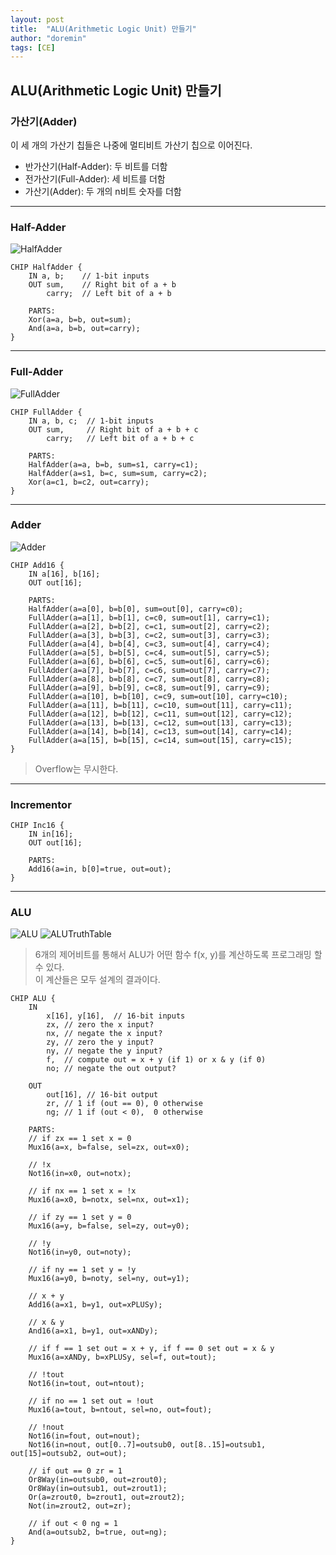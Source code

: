 ```yaml
---
layout: post
title:  "ALU(Arithmetic Logic Unit) 만들기"
author: "doremin"
tags: [CE]
---
```


## ALU(Arithmetic Logic Unit) 만들기

### 가산기(Adder)
이 세 개의 가산기 칩들은 나중에 멀티비트 가산기 칩으로 이어진다.  
* 반가산기(Half-Adder): 두 비트를 더함
* 전가산기(Full-Adder): 세 비트를 더함
* 가산기(Adder): 두 개의 n비트 숫자를 더함
---
### Half-Adder

![HalfAdder](/assets/images/2021-01-06/2021-01-06-1.png)

```
CHIP HalfAdder {
    IN a, b;    // 1-bit inputs
    OUT sum,    // Right bit of a + b 
        carry;  // Left bit of a + b

    PARTS:
    Xor(a=a, b=b, out=sum);
    And(a=a, b=b, out=carry);
}
```
---
### Full-Adder

![FullAdder](/assets/images/2021-01-06/2021-01-06-2.png)

```
CHIP FullAdder {
    IN a, b, c;  // 1-bit inputs
    OUT sum,     // Right bit of a + b + c
        carry;   // Left bit of a + b + c

    PARTS:
    HalfAdder(a=a, b=b, sum=s1, carry=c1);
    HalfAdder(a=s1, b=c, sum=sum, carry=c2);
    Xor(a=c1, b=c2, out=carry);
}
```
---
### Adder

![Adder](/assets/images/2021-01-06/2021-01-06-3.png)

```
CHIP Add16 {
    IN a[16], b[16];
    OUT out[16];

    PARTS:
    HalfAdder(a=a[0], b=b[0], sum=out[0], carry=c0);
    FullAdder(a=a[1], b=b[1], c=c0, sum=out[1], carry=c1);
    FullAdder(a=a[2], b=b[2], c=c1, sum=out[2], carry=c2);
    FullAdder(a=a[3], b=b[3], c=c2, sum=out[3], carry=c3);
    FullAdder(a=a[4], b=b[4], c=c3, sum=out[4], carry=c4);
    FullAdder(a=a[5], b=b[5], c=c4, sum=out[5], carry=c5);
    FullAdder(a=a[6], b=b[6], c=c5, sum=out[6], carry=c6);
    FullAdder(a=a[7], b=b[7], c=c6, sum=out[7], carry=c7);
    FullAdder(a=a[8], b=b[8], c=c7, sum=out[8], carry=c8);
    FullAdder(a=a[9], b=b[9], c=c8, sum=out[9], carry=c9);
    FullAdder(a=a[10], b=b[10], c=c9, sum=out[10], carry=c10);
    FullAdder(a=a[11], b=b[11], c=c10, sum=out[11], carry=c11);
    FullAdder(a=a[12], b=b[12], c=c11, sum=out[12], carry=c12);
    FullAdder(a=a[13], b=b[13], c=c12, sum=out[13], carry=c13);
    FullAdder(a=a[14], b=b[14], c=c13, sum=out[14], carry=c14);
    FullAdder(a=a[15], b=b[15], c=c14, sum=out[15], carry=c15);
}
```
> Overflow는 무시한다.
---
### Incrementor

```
CHIP Inc16 {
    IN in[16];
    OUT out[16];

    PARTS:
    Add16(a=in, b[0]=true, out=out);
}
```
---
### ALU

![ALU](/assets/images/2021-01-06/2021-01-06-5.png)
![ALUTruthTable](/assets/images/2021-01-06/2021-01-06-4.png)

> 6개의 제어비트를 통해서 ALU가 어떤 함수 f(x, y)를 계산하도록 프로그래밍 할 수 있다.  
> 이 계산들은 모두 설계의 결과이다.

```
CHIP ALU {
    IN  
        x[16], y[16],  // 16-bit inputs        
        zx, // zero the x input?
        nx, // negate the x input?
        zy, // zero the y input?
        ny, // negate the y input?
        f,  // compute out = x + y (if 1) or x & y (if 0)
        no; // negate the out output?

    OUT 
        out[16], // 16-bit output
        zr, // 1 if (out == 0), 0 otherwise
        ng; // 1 if (out < 0),  0 otherwise

    PARTS:
    // if zx == 1 set x = 0
    Mux16(a=x, b=false, sel=zx, out=x0);
    
    // !x
    Not16(in=x0, out=notx);
    
    // if nx == 1 set x = !x
    Mux16(a=x0, b=notx, sel=nx, out=x1);

    // if zy == 1 set y = 0
    Mux16(a=y, b=false, sel=zy, out=y0);

    // !y 
    Not16(in=y0, out=noty);

    // if ny == 1 set y = !y
    Mux16(a=y0, b=noty, sel=ny, out=y1);

    // x + y
    Add16(a=x1, b=y1, out=xPLUSy);

    // x & y
    And16(a=x1, b=y1, out=xANDy);

    // if f == 1 set out = x + y, if f == 0 set out = x & y
    Mux16(a=xANDy, b=xPLUSy, sel=f, out=tout);

    // !tout
    Not16(in=tout, out=ntout);

    // if no == 1 set out = !out
    Mux16(a=tout, b=ntout, sel=no, out=fout);

    // !nout
    Not16(in=fout, out=nout);
    Not16(in=nout, out[0..7]=outsub0, out[8..15]=outsub1, out[15]=outsub2, out=out);

    // if out == 0 zr = 1
    Or8Way(in=outsub0, out=zrout0);
    Or8Way(in=outsub1, out=zrout1);
    Or(a=zrout0, b=zrout1, out=zrout2);
    Not(in=zrout2, out=zr);
    
    // if out < 0 ng = 1
    And(a=outsub2, b=true, out=ng);
}
```
